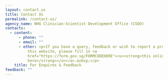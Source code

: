 ```yaml
---
layout: contact_us
title: Contact Us
permalink: /contact-us/
agency_name: NHG Clinician-Scientist Development Office (CSDO)
contacts:
  - content:
      - phone: ""
      - email: ""
      - other: <p>If you have a query, feedback or wish to report a problem related to
          this website, please fill in <a
          href="https://form.gov.sg/FORMCODEHERE"><u><strong>this online Form
          here</strong></u></a>.&nbsp;</p>
    title: For Enquires & Feedback
feedback: ""
---
```


